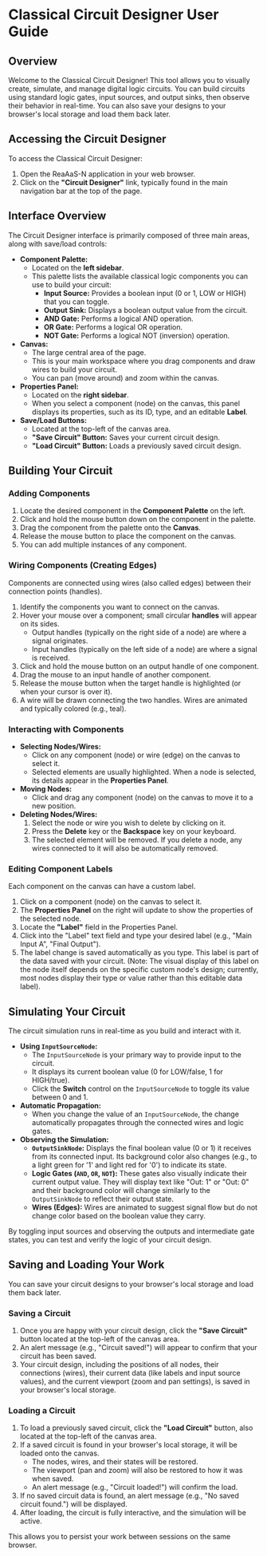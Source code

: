 # Classical Circuit Designer User Guide

## Overview

Welcome to the Classical Circuit Designer! This tool allows you to visually create, simulate, and manage digital logic circuits. You can build circuits using standard logic gates, input sources, and output sinks, then observe their behavior in real-time. You can also save your designs to your browser's local storage and load them back later.

## Accessing the Circuit Designer

To access the Classical Circuit Designer:
1.  Open the ReaAaS-N application in your web browser.
2.  Click on the **"Circuit Designer"** link, typically found in the main navigation bar at the top of the page.

## Interface Overview

The Circuit Designer interface is primarily composed of three main areas, along with save/load controls:

*   **Component Palette:**
    *   Located on the **left sidebar**.
    *   This palette lists the available classical logic components you can use to build your circuit:
        *   **Input Source:** Provides a boolean input (0 or 1, LOW or HIGH) that you can toggle.
        *   **Output Sink:** Displays a boolean output value from the circuit.
        *   **AND Gate:** Performs a logical AND operation.
        *   **OR Gate:** Performs a logical OR operation.
        *   **NOT Gate:** Performs a logical NOT (inversion) operation.
*   **Canvas:**
    *   The large central area of the page.
    *   This is your main workspace where you drag components and draw wires to build your circuit.
    *   You can pan (move around) and zoom within the canvas.
*   **Properties Panel:**
    *   Located on the **right sidebar**.
    *   When you select a component (node) on the canvas, this panel displays its properties, such as its ID, type, and an editable **Label**.
*   **Save/Load Buttons:**
    *   Located at the top-left of the canvas area.
    *   **"Save Circuit" Button:** Saves your current circuit design.
    *   **"Load Circuit" Button:** Loads a previously saved circuit design.

## Building Your Circuit

### Adding Components

1.  Locate the desired component in the **Component Palette** on the left.
2.  Click and hold the mouse button down on the component in the palette.
3.  Drag the component from the palette onto the **Canvas**.
4.  Release the mouse button to place the component on the canvas.
5.  You can add multiple instances of any component.

### Wiring Components (Creating Edges)

Components are connected using wires (also called edges) between their connection points (handles).

1.  Identify the components you want to connect on the canvas.
2.  Hover your mouse over a component; small circular **handles** will appear on its sides.
    *   Output handles (typically on the right side of a node) are where a signal originates.
    *   Input handles (typically on the left side of a node) are where a signal is received.
3.  Click and hold the mouse button on an output handle of one component.
4.  Drag the mouse to an input handle of another component.
5.  Release the mouse button when the target handle is highlighted (or when your cursor is over it).
6.  A wire will be drawn connecting the two handles. Wires are animated and typically colored (e.g., teal).

### Interacting with Components

*   **Selecting Nodes/Wires:**
    *   Click on any component (node) or wire (edge) on the canvas to select it.
    *   Selected elements are usually highlighted. When a node is selected, its details appear in the **Properties Panel**.
*   **Moving Nodes:**
    *   Click and drag any component (node) on the canvas to move it to a new position.
*   **Deleting Nodes/Wires:**
    1.  Select the node or wire you wish to delete by clicking on it.
    2.  Press the **Delete** key or the **Backspace** key on your keyboard.
    3.  The selected element will be removed. If you delete a node, any wires connected to it will also be automatically removed.

### Editing Component Labels

Each component on the canvas can have a custom label.

1.  Click on a component (node) on the canvas to select it.
2.  The **Properties Panel** on the right will update to show the properties of the selected node.
3.  Locate the **"Label"** field in the Properties Panel.
4.  Click into the "Label" text field and type your desired label (e.g., "Main Input A", "Final Output").
5.  The label change is saved automatically as you type. This label is part of the data saved with your circuit. (Note: The visual display of this label on the node itself depends on the specific custom node's design; currently, most nodes display their type or value rather than this editable data label).

## Simulating Your Circuit

The circuit simulation runs in real-time as you build and interact with it.

*   **Using `InputSourceNode`:**
    *   The `InputSourceNode` is your primary way to provide input to the circuit.
    *   It displays its current boolean value (0 for LOW/false, 1 for HIGH/true).
    *   Click the **Switch** control on the `InputSourceNode` to toggle its value between 0 and 1.
*   **Automatic Propagation:**
    *   When you change the value of an `InputSourceNode`, the change automatically propagates through the connected wires and logic gates.
*   **Observing the Simulation:**
    *   **`OutputSinkNode`:** Displays the final boolean value (0 or 1) it receives from its connected input. Its background color also changes (e.g., to a light green for '1' and light red for '0') to indicate its state.
    *   **Logic Gates (`AND`, `OR`, `NOT`):** These gates also visually indicate their current output value. They will display text like "Out: 1" or "Out: 0" and their background color will change similarly to the `OutputSinkNode` to reflect their output state.
    *   **Wires (Edges):** Wires are animated to suggest signal flow but do not change color based on the boolean value they carry.

By toggling input sources and observing the outputs and intermediate gate states, you can test and verify the logic of your circuit design.

## Saving and Loading Your Work

You can save your circuit designs to your browser's local storage and load them back later.

### Saving a Circuit

1.  Once you are happy with your circuit design, click the **"Save Circuit"** button located at the top-left of the canvas area.
2.  An alert message (e.g., "Circuit saved!") will appear to confirm that your circuit has been saved.
3.  Your circuit design, including the positions of all nodes, their connections (wires), their current data (like labels and input source values), and the current viewport (zoom and pan settings), is saved in your browser's local storage.

### Loading a Circuit

1.  To load a previously saved circuit, click the **"Load Circuit"** button, also located at the top-left of the canvas area.
2.  If a saved circuit is found in your browser's local storage, it will be loaded onto the canvas.
    *   The nodes, wires, and their states will be restored.
    *   The viewport (pan and zoom) will also be restored to how it was when saved.
    *   An alert message (e.g., "Circuit loaded!") will confirm the load.
3.  If no saved circuit data is found, an alert message (e.g., "No saved circuit found.") will be displayed.
4.  After loading, the circuit is fully interactive, and the simulation will be active.

This allows you to persist your work between sessions on the same browser.
```
